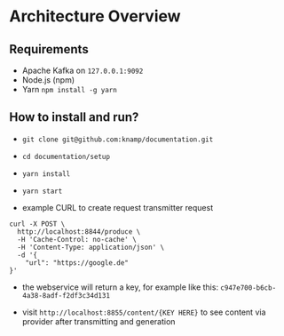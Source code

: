# Architecture Overview

## Requirements

- Apache Kafka on `127.0.0.1:9092`
- Node.js (npm)
- Yarn `npm install -g yarn`

## How to install and run?

* `git clone git@github.com:knamp/documentation.git`
* `cd documentation/setup`
* `yarn install`
* `yarn start`

* example CURL to create request transmitter request

```
curl -X POST \
  http://localhost:8844/produce \
  -H 'Cache-Control: no-cache' \
  -H 'Content-Type: application/json' \
  -d '{
	"url": "https://google.de"
}'
````

* the webservice will return a key, for example like this: `c947e700-b6cb-4a38-8adf-f2df3c34d131`

* visit `http://localhost:8855/content/{KEY HERE}` to see content via provider after transmitting and generation
